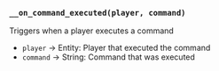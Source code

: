 ### `__on_command_executed(player, command)`

Triggers when a player executes a command

* `player` -> Entity: Player that executed the command
* `command` -> String: Command that was executed